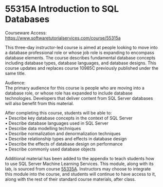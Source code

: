 # 55315A Introduction to SQL Databases
Courseware Access:  https://www.softwaretutorialservices.com/course/55315a

This three-day instructor-led course is aimed at people looking to move into a database professional role or whose job role is expanding to encompass database elements. The course describes fundamental database concepts including database types, database languages, and database designs. This course updates and replaces course 10985C previously published under the same title.

Audience:<br>
The primary audience for this course is people who are moving into a database role, or whose role has expanded to include database technologies. Developers that deliver content from SQL Server databases will also benefit from this material.

After completing this course, students will be able to:<br>
• Describe key database concepts in the context of SQL Server<br>
• Describe database languages used in SQL Server<br>
• Describe data modelling techniques<br>
• Describe normalization and denormalization techniques<br>
• Describe relationship types and effects in database design<br>
• Describe the effects of database design on performance<br>
• Describe commonly used database objects<br>

Additional material has been added to the appendix to teach students how to use SQL Server Machine Learning Services. This module, along with its lab, is sourced from course [55335A](https://github.com/neiltucker/55335A/blob/main/README.md). Instructors may choose to integrate this module into the course, and students will continue to have access to it, along with the rest of their standard course materials, after class.
